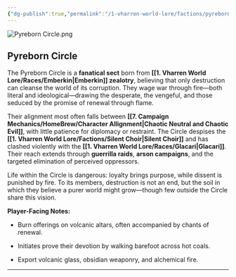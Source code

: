 ```yaml
---
{"dg-publish":true,"permalink":"/1-vharren-world-lore/factions/pyreborn-circle/"}
---
```


![Pyreborn Circle.png](/img/user/z.%20Assets/Pyreborn%20Circle.png)

##  **Pyreborn Circle**

The Pyreborn Circle is a **fanatical sect** born from **[[1. Vharren World Lore/Races/Emberkin\|Emberkin]] zealotry**, believing that only destruction can cleanse the world of its corruption. They wage war through fire—both literal and ideological—drawing the desperate, the vengeful, and those seduced by the promise of renewal through flame.

Their alignment most often falls between **[[7. Campaign Mechanics/HomeBrew/Character Allignment\|Chaotic Neutral and Chaotic Evil]]**, with little patience for diplomacy or restraint. The Circle despises the **[[1. Vharren World Lore/Factions/Silent Choir\|Silent Choir]]** and has clashed violently with the **[[1. Vharren World Lore/Races/Glacari\|Glacari]]**. Their reach extends through **guerrilla raids**, **arson campaigns**, and the targeted elimination of perceived oppressors.

Life within the Circle is dangerous: loyalty brings purpose, while dissent is punished by fire. To its members, destruction is not an end, but the soil in which they believe a purer world might grow—though few outside the Circle share this vision.

**Player-Facing Notes:**

- Burn offerings on volcanic altars, often accompanied by chants of renewal.
    
- Initiates prove their devotion by walking barefoot across hot coals.
    
- Export volcanic glass, obsidian weaponry, and alchemical fire.
---